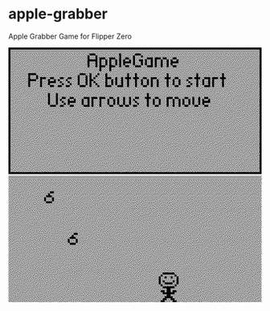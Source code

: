 # apple-grabber
Apple Grabber Game for Flipper Zero

![Menu](screenshots/Menu.png)
![Main Game](screenshots/Game.png)

